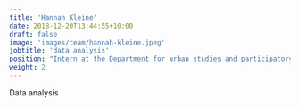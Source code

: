 ```yaml
---
title: 'Hannah Kleine'
date: 2018-12-20T13:44:55+10:00
draft: false
image: 'images/team/hannah-kleine.jpeg'
jobtitle: 'data analysis'
position: "Intern at the Department for urban studies and participatory planning at MIB"
weight: 2
---
```


Data analysis
